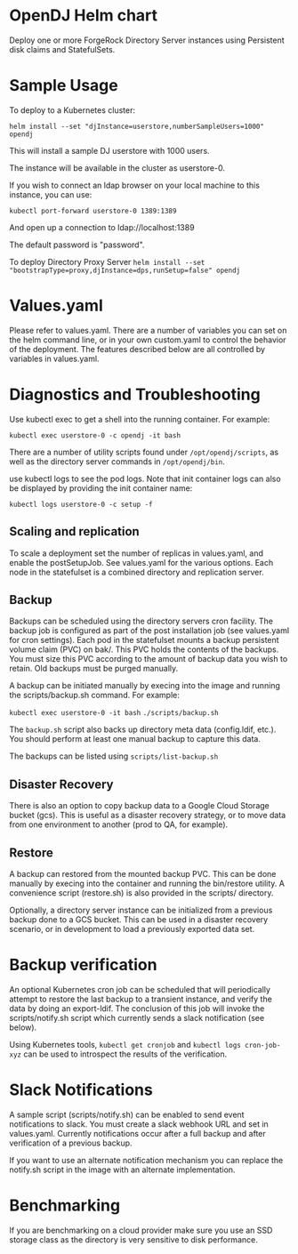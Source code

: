 # OpenDJ Helm chart

Deploy one or more ForgeRock Directory Server instances using Persistent disk claims
and StatefulSets. 

# Sample Usage

To deploy to a Kubernetes cluster:

`helm install --set "djInstance=userstore,numberSampleUsers=1000" opendj`

This will install a sample DJ userstore with 1000 users. 

The instance will be available in the cluster as userstore-0. 

If you wish to connect an ldap browser on your local machine to this instance, you can use:

`kubectl port-forward userstore-0 1389:1389`

And open up a connection to ldap://localhost:1389 

The default password is "password".

To deploy Directory Proxy Server
`helm install --set "bootstrapType=proxy,djInstance=dps,runSetup=false" opendj`


# Values.yaml

Please refer to values.yaml. There are a number of variables you can set on the helm command line, or 
in your own custom.yaml to control the behavior of the deployment. The features described below
are all controlled by variables in values.yaml.

# Diagnostics and Troubleshooting

Use kubectl exec to get a shell into the running container. For example:

`kubectl exec userstore-0 -c opendj -it bash`

There are a number of utility scripts found under `/opt/opendj/scripts`, as well as the 
directory server commands in `/opt/opendj/bin`.

use kubectl logs to see the pod logs. Note that init container logs can also be displayed by providing the
init container name:

`kubectl logs userstore-0 -c setup -f`

## Scaling and replication

To scale a deployment set the number of replicas in values.yaml, and enable the postSetupJob. See values.yaml
for the various options. Each node in the statefulset is a combined directory and replication server. 


## Backup

Backups can be scheduled using the directory servers cron facility. The backup job is configured as part
of the post installation job (see values.yaml for cron settings).  Each pod in the statefulset mounts a backup
persistent volume claim (PVC) on bak/. This PVC holds the contents of the backups. You must size this PVC according 
to the amount of backup data you wish to retain. Old backups must be purged manually.

A backup can be initiated manually by execing into the image and running the scripts/backup.sh command. For example:

`kubectl exec userstore-0 -it bash`
`./scripts/backup.sh`

The `backup.sh` script also backs up directory meta data (config.ldif, etc.). You should perform at least one manual backup
to capture this data. 

The backups can be listed using `scripts/list-backup.sh`

## Disaster Recovery

There is also an option to
copy backup data to a Google Cloud Storage bucket (gcs). This is useful as a disaster recovery
strategy, or to move data from one environment to another (prod to QA, for example). 

## Restore 

A backup can restored from the mounted backup PVC. This can be done manually by execing into the container and running
the bin/restore utility. A convenience script (restore.sh) is also provided in the scripts/ directory. 



Optionally, a directory server instance can be initialized from a previous backup done to a GCS bucket. This can
be used in a disaster recovery scenario, or in development to load a previously exported data set.


# Backup verification

An optional Kubernetes cron job can be scheduled that will periodically attempt to restore the last backup to
a transient instance, and verify the data by doing an export-ldif.  The conclusion of this job will
invoke the scripts/notify.sh script which currently sends a slack notification (see below).

Using Kubernetes tools, `kubectl get cronjob`  and `kubectl logs cron-job-xyz` can be used to introspect 
the results of the verification.


# Slack Notifications

A sample script (scripts/notify.sh) can be enabled to send event notifications to slack. You must create a 
slack webhook URL and set in values.yaml. Currently notifications occur after a full backup and after verification 
of a previous backup.

If you want to use an alternate notification mechanism you can replace the notify.sh script in the image 
with an alternate implementation.


# Benchmarking 

If you are benchmarking on a cloud provider make sure you use an SSD storage class as the directory is very sensitive 
to disk performance.

